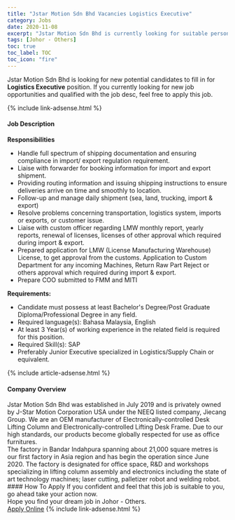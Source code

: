 ```yaml
---
title: "Jstar Motion Sdn Bhd Vacancies Logistics Executive" 
category: Jobs 
date: 2020-11-08 
excerpt: "Jstar Motion Sdn Bhd is currently looking for suitable person to fill in the Logistics Executive which positioned at Johor - Others" 
tags: [Johor - Others] 
toc: true 
toc_label: TOC 
toc_icon: "fire" 
--- 
```


<p>Jstar Motion Sdn Bhd is looking for new potential candidates to fill in for <b>Logistics Executive</b> position. If you currently looking for new job opportunities and qualified with the job desc, feel free to apply this job.
</p>{% include link-adsense.html %} 
<div><div><div><h4>Job Description</h4></div></div><div><div><span><div><div><strong>Responsibilities</strong></div><ul><li>Handle full spectrum of shipping documentation and ensuring compliance in import/ export regulation requirement.</li><li>Liaise with forwarder for booking information for import and export shipment.</li><li>Providing routing information and issuing shipping instructions to ensure deliveries arrive on time and smoothly to location.</li><li>Follow-up and manage daily shipment (sea, land, trucking, import &amp; export)</li><li>Resolve problems concerning transportation, logistics system, imports or exports, or customer issue.</li><li>Liaise with custom officer regarding LMW monthly report, yearly reports, renewal of licenses, licenses of other approval which required during import &amp; export.</li><li>Prepared application for LMW (License Manufacturing Warehouse) License, to get approval from the customs. Application to Custom Department for any incoming Machines, Return Raw Part Reject or others approval which required during import &amp; export.</li><li>Prepare COO submitted to FMM and MITI</li></ul><div><strong>Requirements:</strong></div><ul><li>Candidate must possess at least Bachelor's Degree/Post Graduate Diploma/Professional Degree&#160;in any field.</li><li>Required language(s):&#160;Bahasa Malaysia, English</li><li>At least 3&#160;Year(s) of working experience in the related field is required for this position.</li><li>Required Skill(s): SAP</li><li>Preferably Junior Executive specialized in Logistics/Supply Chain or equivalent.</li></ul></div></span></div></div></div> 
{% include article-adsense.html %} 
<div><div><div><h4>Company Overview</h4></div></div><div><div><span><div><div>Jstar Motion Sdn Bhd was established in July 2019 and is privately owned by J-Star Motion Corporation USA under the NEEQ listed company, Jiecang Group. We are an OEM manufacturer of Electronically-controlled Desk Lifting Column and Electronically-controlled Lifting Desk Frame. Due to our high standards, our products become globally respected for use as office furnitures.</div>
<div>The factory in Bandar Indahpura spanning about 21,000 square metres is our first factory in Asia region and has begin the operation since June 2020.&#160;The factory is designated for office space, R&amp;D and workshops specializing in lifting column assembly and electronics including the state of art technology machines; laser cutting, palletizer robot and welding robot.</div></div></span></div></div></div> 
#### How To Apply 
If you confident and feel that this job is suitable to you, go ahead take your action now. <br/> 
Hope you find your dream job in Johor - Others. <br/> 
<a href="https://www.jobstreet.com.my/en/job/logistics-executive-4419913?jobId=jobstreet-my-job-4419913&sectionRank=4&token=0~7d838342-5c57-4820-abf8-b79f6ff23ee7&fr=SRP%20View%20In%20New%20Ta" class="btn btn--info" target="_blank" rel="nofollow noopenner">Apply Online</a> 
{% include link-adsense.html %} 